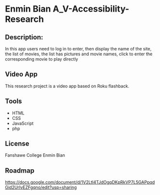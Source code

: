 # Enmin Bian A_V-Accessibility-Research

## Description: 
In this app users need to log in to enter, then display the name of the site, the list of movies, the list has pictures and movie names, click to enter the corresponding movie to play directly


## Video App
This research project is a video app based on Roku flashback.

## Tools
* HTML
* CSS
* JavaScript
* php

## License
Fanshawe College Enmin Bian

## Roadmap
https://docs.google.com/document/d/1V2LtI4TJdOgqDKpRkVP7L5GAPpqdGid2UrIvEZFgqno/edit?usp=sharing
